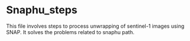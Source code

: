 # Snaphu_steps
This file involves steps to process unwrapping of sentinel-1 images using SNAP. It solves the problems related to snaphu path.
